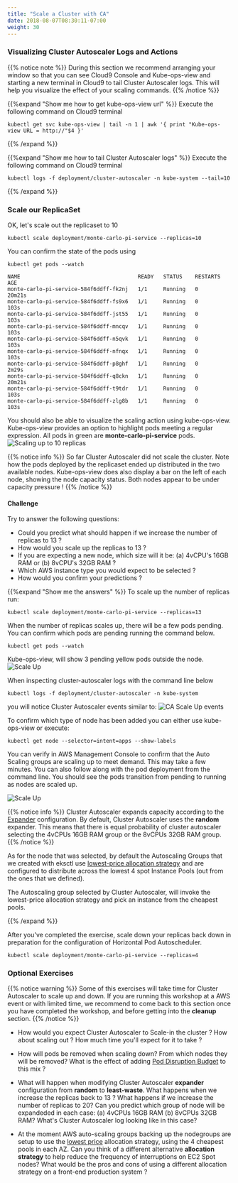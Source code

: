 ```yaml
---
title: "Scale a Cluster with CA"
date: 2018-08-07T08:30:11-07:00
weight: 30
---
```


### Visualizing Cluster Autoscaler Logs and Actions 

{{% notice note %}}
During this section we recommend arranging your window so that you can see Cloud9 Console and Kube-ops-view and starting a new terminal in Cloud9 to tail Cluster Autoscaler logs. This will help you visualize the effect of your scaling commands.
{{% /notice %}}

{{%expand "Show me how to get kube-ops-view url" %}}
Execute the following command on Cloud9 terminal
```
kubectl get svc kube-ops-view | tail -n 1 | awk '{ print "Kube-ops-view URL = http://"$4 }'
```
{{% /expand %}}


{{%expand "Show me how to tail Cluster Autoscaler logs" %}}
Execute the following command on Cloud9 terminal
```
kubectl logs -f deployment/cluster-autoscaler -n kube-system --tail=10
```
{{% /expand %}}

### Scale our ReplicaSet

OK, let's scale out the replicaset to 10
```
kubectl scale deployment/monte-carlo-pi-service --replicas=10
```

You can confirm the state of the pods using
```
kubectl get pods --watch
```

```
NAME                                     READY   STATUS    RESTARTS   AGE
monte-carlo-pi-service-584f6ddff-fk2nj   1/1     Running   0          20m21s
monte-carlo-pi-service-584f6ddff-fs9x6   1/1     Running   0          103s
monte-carlo-pi-service-584f6ddff-jst55   1/1     Running   0          103s
monte-carlo-pi-service-584f6ddff-mncqv   1/1     Running   0          103s
monte-carlo-pi-service-584f6ddff-n5qvk   1/1     Running   0          103s
monte-carlo-pi-service-584f6ddff-nfnqx   1/1     Running   0          103s
monte-carlo-pi-service-584f6ddff-p8ghf   1/1     Running   0          2m29s
monte-carlo-pi-service-584f6ddff-q8ckn   1/1     Running   0          20m21s
monte-carlo-pi-service-584f6ddff-t9tdr   1/1     Running   0          103s
monte-carlo-pi-service-584f6ddff-zlg8b   1/1     Running   0          103s
```
You should also be able to visualize the scaling action using kube-ops-view. Kube-ops-view provides an option to highlight pods meeting a regular expression. All pods in green are **monte-carlo-pi-service** pods.
![Scaling up to 10 replicas](/images/using_ec2_spot_instances_with_eks/scaling/scaling-kov-10-replicas.png)

{{% notice info %}}
So far Cluster Autoscaler did not scale the cluster. Note how the pods deployed by the replicaset ended up distributed in the two available nodes. Kube-ops-view does also display a bar on the left of each node, showing the node capacity status. Both nodes appear to be under capacity pressure !
{{% /notice %}}

#### Challenge

Try to answer the following questions:

 - Could you predict what should happen if we increase the number of replicas to 13 ? 
 - How would you scale up the replicas to 13 ? 
 - If you are expecting a new node, which size will it be: (a) 4vCPU's 16GB RAM or (b) 8vCPU's 32GB RAM ?
 - Which AWS instance type you would expect to be selected ?
 - How would you confirm your predictions ?

{{%expand "Show me the answers" %}}
To scale up the number of replicas run:
```
kubectl scale deployment/monte-carlo-pi-service --replicas=13
```

When the number of replicas scales up, there will be a few pods pending. You can confirm which pods are pending running the command below. 
```
kubectl get pods --watch
```

Kube-ops-view, will show 3 pending yellow pods outside the node.
![Scale Up](/images/using_ec2_spot_instances_with_eks/scaling/scaling-asg-up-kov.png)

When inspecting cluster-autoscaler logs with the command line below 
```
kubectl logs -f deployment/cluster-autoscaler -n kube-system
```
you will notice Cluster Autoscaler events similar to:
![CA Scale Up events](/images/using_ec2_spot_instances_with_eks/scaling/scaling-asg-up2.png)


To confirm which type of node has been added you can either use kube-ops-view or execute:
```
kubectl get node --selector=intent=apps --show-labels
```

You can verify in AWS Management Console to confirm that the Auto Scaling groups are scaling up to meet demand. This may take a few minutes. You can also follow along with the pod deployment from the command line. You should see the pods transition from pending to running as nodes are scaled up.

![Scale Up](/images/using_ec2_spot_instances_with_eks/scaling/scaling-asg-up.png)

{{% notice info %}}
Cluster Autoscaler expands capacity according to the [Expander](https://github.com/kubernetes/autoscaler/blob/master/cluster-autoscaler/FAQ.md#what-are-expanders) configuration. By default, Cluster Autoscaler uses the **random** expander. This means that there is equal probability of cluster autoscaler selecting the 4vCPUs 16GB RAM group or the 8vCPUs 32GB RAM group. 
{{% /notice %}}

As for the node that was selected, by default the Autoscaling Groups that we created with eksctl use [lowest-price allocation strategy](https://docs.aws.amazon.com/en_pv/autoscaling/ec2/userguide/asg-purchase-options.html#asg-allocation-strategies) and are configured to distribute across the lowest 4 spot Instance Pools (out from the ones that we defined).  

The Autoscaling group selected by Cluster Autoscaler, will invoke the lowest-price allocation strategy and pick an instance from the cheapest pools. 

{{% /expand %}}

After you've completed the exercise, scale down your replicas back down in preparation for the configuration of Horizontal Pod Autoscheduler.
```
kubectl scale deployment/monte-carlo-pi-service --replicas=4
```


### Optional Exercises

{{% notice warning %}}
Some of this exercises will take time for Cluster Autoscaler to scale up and down. If you are running this
workshop at a AWS event or with limited time, we recommend to come back to this section once you have 
completed the workshop, and before getting into the **cleanup** section.
{{% /notice %}}

 * How would you expect Cluster Autoscaler to Scale-in the cluster ? How about scaling out ? How much time you'll expect for it to take ?

 * How will pods be removed when scaling down? From which nodes they will be removed? What is the effect of adding [Pod Disruption Budget](https://kubernetes.io/docs/tasks/run-application/configure-pdb/) to this mix ? 

 * What will happen when modifying Cluster Autoscaler **expander** configuration from **random**  to **least-waste**. What happens when we increase the replicas back to 13 ? What happens if we increase the number of replicas to 20? Can you predict which group of node will be expandeded in each case: (a) 4vCPUs 16GB RAM (b) 8vCPUs 32GB RAM? What's Cluster Autoscaler log looking like in this case? 

 * At the moment AWS auto-scaling groups backing up the nodegroups are setup to use the [lowest price](https://docs.aws.amazon.com/en_pv/autoscaling/ec2/userguide/asg-purchase-options.html#asg-allocation-strategies) allocation strategy, using the 4 cheapest pools in each AZ. Can you think of a different alternative **allocation strategy** to help reduce the frequency of interruptions on EC2 Spot nodes? What would be the pros and cons of using a different allocation strategy on a front-end production system ?

